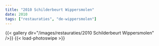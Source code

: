 ```yaml
---
title: "2010 Schilderbeurt Wippersmolen"
date: 2010
tags: ["restauraties", "de-wippersmolen"]
---
```


{{< gallery dir="/images/restauraties/2010 Schilderbeurt Wippersmolen" />}}
{{< load-photoswipe >}}